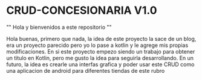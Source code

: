 # CRUD-CONCESIONARIA V1.0

"" Hola y bienvenidos a este repositorio ""

Hola buenas, primero que nada, la idea de este proyecto la sace de un blog, era un proyecto parecido pero yo lo pase a kotlin y le agrege mis propias modificaciones. En si este proyecto empezo siendo un trabajo para obtener un titulo en Kotlin, pero me gusto la idea para seguirla desarrollando. En un futuro, la idea es crearle una interfas grafica y poder usar este CRUD como una aplicacion de android para diferentes tiendas de este rubro 
